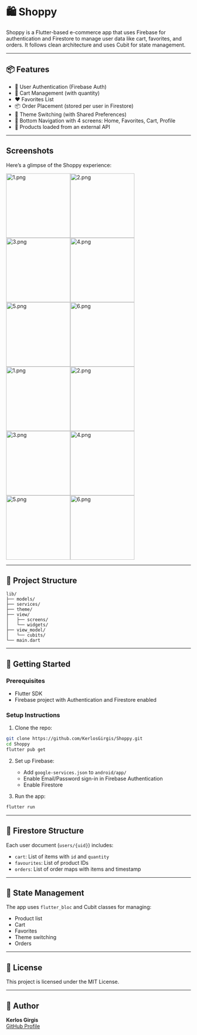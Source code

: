 # 🛍️ Shoppy

Shoppy is a Flutter-based e-commerce app that uses Firebase for authentication and Firestore to manage user data like cart, favorites, and orders. It follows clean architecture and uses Cubit for state management.

---

## 📦 Features

- 🔐 User Authentication (Firebase Auth)
- 🛒 Cart Management (with quantity)
- ❤️ Favorites List
- 📦 Order Placement (stored per user in Firestore)
- 🌙 Theme Switching (with Shared Preferences)
- 🧭 Bottom Navigation with 4 screens: Home, Favorites, Cart, Profile
- 📡 Products loaded from an external API

---

## Screenshots

Here’s a glimpse of the Shoppy experience:

<img width="175" alt="1.png" src="screenshots%2F1.png"/><img width="175" alt="2.png" src="screenshots%2F2.png"/><img width="175" alt="3.png" src="screenshots%2F3.png"/><img width="175" alt="4.png" src="screenshots%2F4.png"/><img width="175" alt="5.png" src="screenshots%2F5.png"/><img width="175" alt="6.png" src="screenshots%2F6.png"/>
<img width="175" alt="1.png" src="screenshots%2F7.png"/><img width="175" alt="2.png" src="screenshots%2F8.png"/><img width="175" alt="3.png" src="screenshots%2F9.png"/><img width="175" alt="4.png" src="screenshots%2F10.png"/><img width="175" alt="5.png" src="screenshots%2F11.png"/><img width="175" alt="6.png" src="screenshots%2F12.png"/>


---

## 🧱 Project Structure

```
lib/
├── models/
├── services/
├── theme/
├── view/
│   ├── screens/
│   └── widgets/
├── view_model/
│   └── cubits/
└── main.dart
```

---

## 🚀 Getting Started

### Prerequisites

- Flutter SDK
- Firebase project with Authentication and Firestore enabled

### Setup Instructions

1. Clone the repo:

```bash
git clone https://github.com/KerlosGirgis/Shoppy.git
cd Shoppy
flutter pub get
```

2. Set up Firebase:
   - Add `google-services.json` to `android/app/`
   - Enable Email/Password sign-in in Firebase Authentication
   - Enable Firestore

3. Run the app:

```bash
flutter run
```

---

## 📌 Firestore Structure

Each user document (`users/{uid}`) includes:

- `cart`: List of items with `id` and `quantity`
- `favourites`: List of product IDs
- `orders`: List of order maps with items and timestamp

---

## 🧪 State Management

The app uses `flutter_bloc` and Cubit classes for managing:

- Product list
- Cart
- Favorites
- Theme switching
- Orders

---

## 📄 License

This project is licensed under the MIT License.

---

## 👤 Author

**Kerlos Girgis**  
[GitHub Profile](https://github.com/KerlosGirgis)
